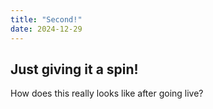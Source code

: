 ```yaml
---
title: "Second!"
date: 2024-12-29
---
```


## Just giving it a spin! 

How does this really looks like after going live?
